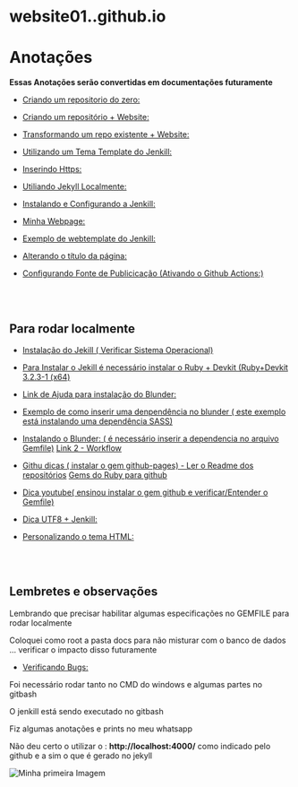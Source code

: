 # website01..github.io

<h1>Anotações</h1>

**Essas Anotações serão convertidas em documentações futuramente**

* [Criando um repositorio do zero:](https://docs.github.com/pt/repositories/creating-and-managing-repositories/creating-a-new-repository)

* [Criando um repositório + Website:](https://docs.github.com/pt/pages/getting-started-with-github-pages/creating-a-github-pages-site)
 
* [Transformando um repo existente + Website:](https://docs.github.com/pt/pages/getting-started-with-github-pages/creating-a-github-pages-site#creating-your-site)

* [Utilizando um Tema Template do Jenkill:](https://docs.github.com/pt/pages/setting-up-a-github-pages-site-with-jekyll/adding-a-theme-to-your-github-pages-site-using-jekyll)

* [Inserindo Https:](https://docs.github.com/pt/pages/getting-started-with-github-pages/securing-your-github-pages-site-with-https)

* [Utiliando Jekyll Localmente:](https://docs.github.com/pt/pages/setting-up-a-github-pages-site-with-jekyll/testing-your-github-pages-site-locally-with-jekyll)

* [Instalando e Configurando a Jenkill:](https://jekyllrb.com/docs/installation/windows/)

* [Minha Webpage:](https://anafraunivesp.github.io/website01.github.io/)

* [Exemplo de webtemplate do Jenkill:](https://github.com/pages-themes/minimal/blob/master/_layouts/default.html)

* [Alterando o título da página:](https://docs.github.com/pt/pages/quickstart#changing-the-title-and-description)

* [Configurando Fonte de Publicicação (Ativando o Github Actions:)](https://docs.github.com/pt/pages/getting-started-with-github-pages/configuring-a-publishing-source-for-your-github-pages-site)

<br>
<br>

<h2>Para rodar localmente</h2>

* [Instalação do Jekill ( Verificar Sistema Operacional)](https://jekyllrb.com/docs/installation/windows/)

* [Para Instalar o Jekill é necessário instalar o Ruby + Devkit (Ruby+Devkit 3.2.3-1 (x64)]( 
https://rubyinstaller.org/downloads/) 

* [Link de Ajuda para instalação do Blunder:]( https://www.youtube.com/watch?v=fJ6yJGM-M7Q&list=PLXh_vnJ0hr1BGoCzlQ73l60V7OO7ScU99&index=132&ab_channel=BuildAModule)


* [Exemplo de como inserir uma denpendência no blunder ( este exemplo está instalando uma dependência SASS)](https://youtu.be/I7EkaDiObvA?si=CZjLwpERRHOsqxQW)

* [Instalando o Blunder: ( é necessário inserir a dependencia no arquivo Gemfile)](https://bundler.io/)
[Link 2 - Workflow](https://bundler.io/guides/bundler_workflow.html)

* [Githu dicas ( instalar o gem github-pages) - Ler o Readme dos repositórios](https://gist.github.com/roachhd/87421e338941fe369c5e)
[Gems do Ruby para github](https://github.com/github/pages-gem)

* [Dica youtube( ensinou instalar o gem github e verificar/Entender o Gemfile)](https://www.youtube.com/watch?v=z6dx_OUChRs&ab_channel=Nasc)

* [Dica UTF8 + Jenkill:](https://en.wikipedia.org/wiki/Byte_order_mark#UTF-8)

* [Personalizando o tema HTML:](https://docs.github.com/pt/pages/setting-up-a-github-pages-site-with-jekyll/adding-a-theme-to-your-github-pages-site-using-jekyll#customizing-your-themes-html-layout)

<br>
<br>

<h2>Lembretes e observações</h2>

Lembrando que precisar habilitar algumas especificações no GEMFILE para rodar localmente

Coloquei como root a pasta docs para não misturar com o banco de dados ... verificar o impacto disso futuramente

* [Verificando Bugs:](https://github.com/jekyll/jekyll/issues/9312)

Foi necessário rodar tanto no CMD do windows e algumas partes no gitbash

O jenkill está sendo executado no gitbash

Fiz algumas anotações e prints no meu whatsapp

Não deu certo o utilizar o : **http://localhost:4000/** como indicado pelo github e a sim o que é gerado no jekyll


<img src="pelecomemoracao.gif" alt="Minha primeira Imagem"> 











